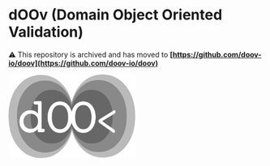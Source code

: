 # dOOv (Domain Object Oriented Validation)

:warning: This repository is archived and has moved to **[https://github.com/doov-io/doov](https://github.com/doov-io/doov)**

<img alt="dOOv logo" src="docs/png/doov_io_logo_dark_small.png" width="250">

